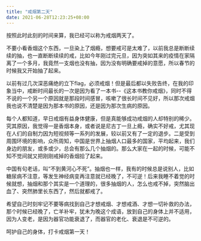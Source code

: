 ```yaml
---
title: "戒烟第二天"
date: 2021-06-28T12:23:25+08:00
---
```

按照此时此刻的时间来算，我已经可以称为戒烟两天了。

不要小看香烟这个东西，一旦染上了烟瘾，想要戒可是太难了，以前我总是断断续续的抽，也一直断断续续的戒，比如今年刚过完元旦，因为突如其来的疫情在家隔离了一个多月，我竟然一支烟也没有抽，因为没有明确要戒掉的意愿，所以春节的时候我又开始抽了起来。

以前有过几次深恶痛绝的立下flag，必须戒烟！但是最后都以失败告终，在我的印象当中，戒断时间最长的一次是因为看了一本书--《这本书教你戒烟》，同时不得不说的一个另一个原因就是那段时间感冒，咳嗽了很长时间不见好，所以那次戒烟我也说不清楚是因为那本书的原因，还是因为那次生病的原因。

每个人都知道，早日戒烟有益身体健康，但是真能够成功戒烟的人却特别的稀少。究其原因，我觉得一是香烟本身，或者说是尼古丁一旦上瘾，确实不好戒，尤其现在人们的自制力因为短视频等一系列的发展，较以前又有了一定的退步。二是受到周围环境的影响，众所周知，中国是世界上抽烟人口最多的国家，平均起来，我们身边的朋友，或多或少，总会有那么几个抽烟的。那么大家在一起的时候，可能不知不觉间就又把刚刚戒掉的香烟拾了起来。

中国有句老话，叫“不到黄河心不死”。抽烟也一样，我有的时候总是说别人，比如糖尿病不注意，等发生神经病变再注意就已经晚了，不可逆！后来我睡不着觉的时候就想，抽烟和那个其实是一个道理的，很多抽烟的人，怎么也戒不掉，突然脑出血了、突然肺里长东西了，然后就都戒了。

希望自己时刻牢记不要等病找到自己才想戒烟、才想戒酒、才想一切补救的办法，那个时候已经晚了，亡羊补牢，犹未为晚这个成语，放到自己的身体上并不适用，因为人变老，是因为器官功能衰退了，而器官的老化、衰退是不可逆的。

呵护自己的身体，打卡戒烟第一天！